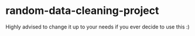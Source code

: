 # random-data-cleaning-project
Highly advised to change it up to your needs if you ever decide to use this :)
